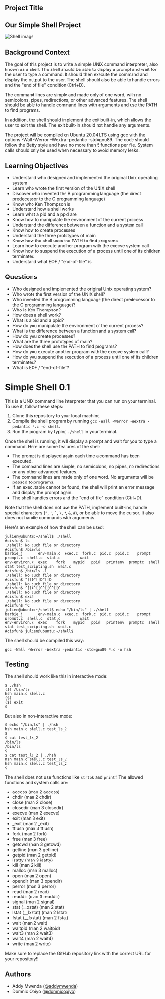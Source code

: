 ## Project Title

## Our Simple Shell Project

![Shell image](https://s3.amazonaws.com/intranet-projects-files/holbertonschool-low_level_programming/235/shell.jpeg)

## Background Context

The goal of this project is to write a simple UNIX command interpreter, also known as a shell. The shell should be able to display a prompt and wait for the user to type a command. It should then execute the command and display the output to the user. The shell should also be able to handle errors and the "end of file" condition (Ctrl+D). 

The command lines are simple and made only of one word, with no semicolons, pipes, redirections, or other advanced features. The shell should be able to handle command lines with arguments and use the PATH to find programs. 

In addition, the shell should implement the exit built-in, which allows the user to exit the shell. The exit built-in should not handle any arguments. 

The project will be compiled on Ubuntu 20.04 LTS using gcc with the options -Wall -Werror -Wextra -pedantic -std=gnu89. The code should follow the Betty style and have no more than 5 functions per file. System calls should only be used when necessary to avoid memory leaks.

## Learning Objectives

- Understand who designed and implemented the original Unix operating system
- Learn who wrote the first version of the UNIX shell
- Discover who invented the B programming language (the direct predecessor to the C programming language)
- Know who Ken Thompson is
- Understand how a shell works
- Learn what a pid and a ppid are
- Know how to manipulate the environment of the current process
- Understand the difference between a function and a system call
- Know how to create processes
- Understand the three prototypes of main
- Know how the shell uses the PATH to find programs
- Learn how to execute another program with the execve system call
- Know how to suspend the execution of a process until one of its children terminates
- Understand what EOF / "end-of-file" is

## Questions

- Who designed and implemented the original Unix operating system?
- Who wrote the first version of the UNIX shell?
- Who invented the B programming language (the direct predecessor to the C programming language)?
- Who is Ken Thompson?
- How does a shell work?
- What is a pid and a ppid?
- How do you manipulate the environment of the current process?
- What is the difference between a function and a system call?
- How do you create processes?
- What are the three prototypes of main?
- How does the shell use the PATH to find programs?
- How do you execute another program with the execve system call?
- How do you suspend the execution of a process until one of its children terminates?
- What is EOF / "end-of-file"?

# Simple Shell 0.1

This is a UNIX command line interpreter that you can run on your terminal. To use it, follow these steps:

1. Clone this repository to your local machine.
2. Compile the shell program by running `gcc -Wall -Werror -Wextra -pedantic *.c -o shell`.
3. Run the program by typing `./shell` in your terminal.

Once the shell is running, it will display a prompt and wait for you to type a command. Here are some features of the shell:

- The prompt is displayed again each time a command has been executed.
- The command lines are simple, no semicolons, no pipes, no redirections or any other advanced features.
- The command lines are made only of one word. No arguments will be passed to programs.
- If an executable cannot be found, the shell will print an error message and display the prompt again.
- The shell handles errors and the "end of file" condition (Ctrl+D).

Note that the shell does not use the PATH, implement built-ins, handle special characters (`"`, `'`, `` ` ``, `\`, `*`, `&`, `#`), or be able to move the cursor. It also does not handle commands with arguments.

Here's an example of how the shell can be used:


```
julien@ubuntu:~/shell$ ./shell 
#cisfun$ ls
./shell: No such file or directory
#cisfun$ /bin/ls
barbie_j       env-main.c  exec.c  fork.c  pid.c  ppid.c    prompt   prompt.c  shell.c  stat.c         wait
env-environ.c  exec    fork    mypid   ppid   printenv  promptc  shell     stat test_scripting.sh  wait.c
#cisfun$ /bin/ls -l
./shell: No such file or directory
#cisfun$ ^[[D^[[D^[[D
./shell: No such file or directory
#cisfun$ ^[[C^[[C^[[C^[[C
./shell: No such file or directory
#cisfun$ exit
./shell: No such file or directory
#cisfun$ ^C
julien@ubuntu:~/shell$ echo "/bin/ls" | ./shell
barbie_j       env-main.c  exec.c  fork.c  pid.c  ppid.c    prompt   prompt.c  shell.c  stat.c         wait
env-environ.c  exec    fork    mypid   ppid   printenv  promptc  shell     stat test_scripting.sh  wait.c
#cisfun$ julien@ubuntu:~/shell$

```
The shell should be compiled this way:

```
gcc -Wall -Werror -Wextra -pedantic -std=gnu89 *.c -o hsh
```

## Testing
The shell should work like this in interactive mode:
```
$ ./hsh
($) /bin/ls
hsh main.c shell.c
($)
($) exit
$
```
But also in non-interactive mode:
```
$ echo "/bin/ls" | ./hsh
hsh main.c shell.c test_ls_2
$
$ cat test_ls_2
/bin/ls
/bin/ls
$
$ cat test_ls_2 | ./hsh
hsh main.c shell.c test_ls_2
hsh main.c shell.c test_ls_2
$
```
The shell does not use functions like ```strtok``` and ```printf```
The allowed functions and system calls are:
- access (man 2 access)
- chdir (man 2 chdir)
- close (man 2 close)
- closedir (man 3 closedir)
- execve (man 2 execve)
- exit (man 3 exit)
- _exit (man 2 _exit)
- fflush (man 3 fflush)
- fork (man 2 fork)
- free (man 3 free)
- getcwd (man 3 getcwd)
- getline (man 3 getline)
- getpid (man 2 getpid)
- isatty (man 3 isatty)
- kill (man 2 kill)
- malloc (man 3 malloc)
- open (man 2 open)
- opendir (man 3 opendir)
- perror (man 3 perror)
- read (man 2 read)
- readdir (man 3 readdir)
- signal (man 2 signal)
- stat (__xstat) (man 2 stat)
- lstat (__lxstat) (man 2 lstat)
- fstat (__fxstat) (man 2 fstat)
- wait (man 2 wait)
- waitpid (man 2 waitpid)
- wait3 (man 2 wait3)
- wait4 (man 2 wait4)
- write (man 2 write)

Make sure to replace the GitHub repository link with the correct URL for your repository!!

## Authors

- Addy Mwenda ([@addymwenda](https://github.com/addymwenda12))
- Domnic Opiyo ([@domnicopiyo](https://github.Domnic-Opiyo))
